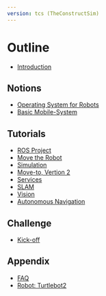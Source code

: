 ```yaml
---
version: tcs (TheConstructSim)
---
```


# Outline

* [Introduction](README.md)

## Notions

* [Operating System for Robots](notions/1-oss.md)
* [Basic Mobile-System](notions/2-mobile-system.md)
<!--* [Infinite Loop](notions/3-infinite-loop.md) -->

## Tutorials

* [ROS Project](tutorials/1-ros-basics.md)
* [Move the Robot](tutorials/2-move-to.md)
* [Simulation](tutorials/3-simulation.md)
* [Move-to, Vertion 2](tutorials/4-rosifier.md)
* [Services](tutorials/5-services.md)
* [SLAM](tutorials/6-slam.md)
* [Vision](tutorials/7-vision.md)
* [Autonomous Navigation](tutorials/8-navigation.md)

## Challenge

* [Kick-off](challenge/intro.md)

<!--
* [Kick-off](challenge/intro-tcs.md)
* [Shared WorkSpace](challenge/git-rds.md)
* [treasure: Coke can](challenge/coke-can.md)
* [Challenge 1](challenge/challenge-1.md)
* [Challenge 2](challenge/challenge-2.md)
* [Challenge 3](challenge/challenge-3.md)
-->
<!--
* [Agile development](challenge/agile-dev.md)
* [Evaluation](challenge/evaluation.md)
-->

## Appendix

* [FAQ](appendix/faq.md)
* [Robot: Turtlebot2](appendix/turtlebot2.md)
